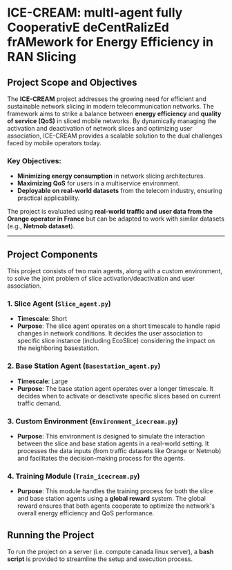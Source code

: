 # ICE-CREAM: multI-agent fully CooperativE deCentRalizEd frAMework for Energy Efficiency in RAN Slicing 

## Project Scope and Objectives

The **ICE-CREAM** project addresses the growing need for efficient and sustainable network slicing in modern telecommunication networks. The framework aims to strike a balance between **energy efficiency** and **quality of service (QoS)** in sliced mobile networks. By dynamically managing the activation and deactivation of network slices and optimizing user association, ICE-CREAM provides a scalable solution to the dual challenges faced by mobile operators today.

### Key Objectives:
- **Minimizing energy consumption** in network slicing architectures.
- **Maximizing QoS** for users in a multiservice environment.
- **Deployable on real-world datasets** from the telecom industry, ensuring practical applicability.

The project is evaluated using **real-world traffic and user data from the Orange operator in France** but can be adapted to work with similar datasets (e.g., **Netmob dataset**).

---

## Project Components

This project consists of two main agents, along with a custom environment, to solve the joint problem of slice activation/deactivation and user association.

### 1. Slice Agent (`Slice_agent.py`)
- **Timescale**: Short
- **Purpose**: The slice agent operates on a short timescale to handle rapid changes in network conditions. It decides the user association to specific slice instance (including EcoSlice) considering the impact on the neighboring basestation.


### 2. Base Station Agent (`Basestation_agent.py`)
- **Timescale**: Large
- **Purpose**: The base station agent operates over a longer timescale. It decides when to activate or deactivate specific slices based on current traffic demand.

### 3. Custom Environment (`Environment_icecream.py`)
- **Purpose**: This environment is designed to simulate the interaction between the slice and base station agents in a real-world setting. It processes the data inputs (from traffic datasets like Orange or Netmob) and facilitates the decision-making process for the agents.


### 4. Training Module (`Train_icecream.py`)
- **Purpose**: This module handles the training process for both the slice and base station agents using a **global reward** system. The global reward ensures that both agents cooperate to optimize the network's overall energy efficiency and QoS performance.


## Running the Project

To run the project on a server (i.e. compute canada linux server), a **bash script** is provided to streamline the setup and execution process.


